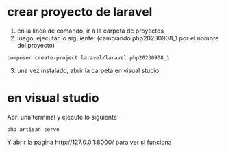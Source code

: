 # crear proyecto de laravel
1) en la linea de comando, ir a la carpeta de proyectos
2) luego, ejecutar lo siguiente: (cambiando php20230908_1 por el nombre del proyecto)

```
composer create-project laravel/laravel php20230908_1
```

3) una vez instalado, abrir la carpeta en visual studio.

# en visual studio
Abri una terminal y ejecute lo siguiente

```
php artisan serve
```

Y abrir la pagina http://127.0.0.1:8000/ para ver si funciona

